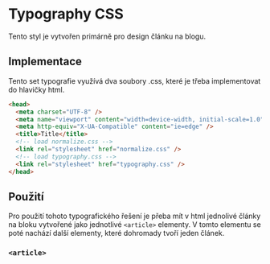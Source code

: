 # Typography CSS
Tento styl je vytvořen primárně pro design článku na blogu.
## Implementace
Tento set typografie využívá dva soubory .css, které je třeba implementovat do hlavičky html.
```html
<head>
  <meta charset="UTF-8" />
  <meta name="viewport" content="width=device-width, initial-scale=1.0" />
  <meta http-equiv="X-UA-Compatible" content="ie=edge" />
  <title>Title</title>
  <!-- load normalize.css -->
  <link rel="stylesheet" href="normalize.css" />
  <!-- load typography.css -->
  <link rel="stylesheet" href="typography.css" />
</head>
```
## Použití
Pro použití tohoto typografického řešení je přeba mít v html jednolivé články na bloku vytvořené jako jednotlivé `<article>` elementy. V tomto elementu se poté nachází další elementy, které dohromady tvoří jeden článek.
### `<article>`
